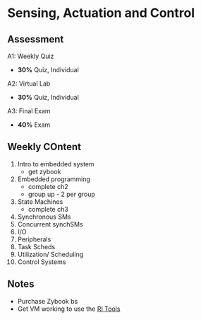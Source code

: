 # Sensing, Actuation and Control

## Assessment

A1: Weekly Quiz
- **30%** Quiz, Individual

A2: Virtual Lab
- **30%** Quiz, Individual

A3: Final Exam
- **40%** Exam


## Weekly COntent

1. Intro to embedded system
   - get zybook
2. Embedded programming
   - complete ch2
   - group up - 2 per group
3. State Machines
   - complete ch3
4. Synchronous SMs
5. Concurrent synchSMs
6. I/O
7. Peripherals
8. Task Scheds
9. Utilization/ Scheduling
10. Control Systems

## Notes

- Purchase Zybook bs
- Get VM working to use the [RI Tools](http://www.cs.ucr.edu/~vahid/pes/RITools/)

